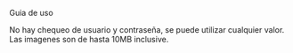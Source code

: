 Guia de uso

No hay chequeo de usuario y contraseña, se puede utilizar cualquier valor.
Las imagenes son de hasta 10MB inclusive.
